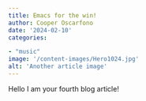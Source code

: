 ```yaml
---
title: Emacs for the win!
author: Cooper Oscarfono
date: '2024-02-10'
categories:

- "music"
image: '/content-images/Hero1024.jpg'
alt: 'Another article image'
---
```


Hello I am your fourth blog article!
